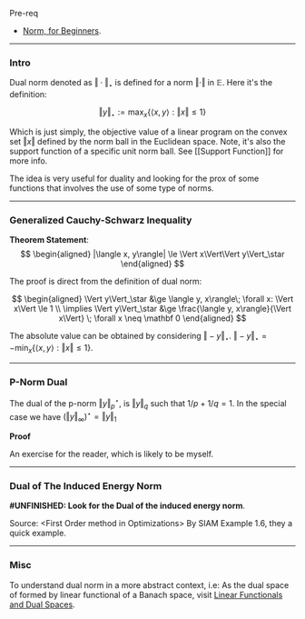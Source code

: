 Pre-req
- [Norm, for Beginners](../../AMATH%20584%20Numerical%20Linear%20Algebra/Matrix%20Theory/Norm,%20for%20Beginners.md). 


---
### **Intro**

Dual norm denoted as $\Vert \cdot\Vert_\star$ is defined for a norm $\Vert \cdot\Vert$ in $\mathbb E$. Here it's the definition: 

$$
\Vert y\Vert_\star := \max_{x}\left\lbrace
    \langle x, y\rangle: \Vert x\Vert \le 1
\right\rbrace
$$

Which is just simply, the objective value of a linear program on the convex set $\Vert x\Vert$ defined by the norm ball in the Euclidean space. Note, it's also the support function of a specific unit norm ball. See [[Support Function]] for more info. 

The idea is very useful for duality and looking for the prox of some functions that involves the use of some type of norms. 


---
### **Generalized Cauchy-Schwarz Inequality** 

**Theorem Statement**: 
$$
\begin{aligned}
    |\langle x, y\rangle| \le \Vert x\Vert\Vert y\Vert_\star
\end{aligned}
$$

The proof is direct from the definition of dual norm: 

$$
\begin{aligned}
    \Vert y\Vert_\star &\ge  \langle y, x\rangle\; \forall x: \Vert x\Vert \le 1
    \\
    \implies \Vert y\Vert_\star &\ge \frac{\langle y, x\rangle}{\Vert x\Vert} \; \forall x \neq \mathbf 0
\end{aligned}
$$

The absolute value can be obtained by considering $\Vert - y\Vert_\star$. $\Vert -y\Vert_\star = -\min_x\{\langle x, y\rangle: \Vert x \Vert \le 1\}$. 

---
### **P-Norm Dual**

The dual of the p-norm $\Vert y\Vert_p^\star$, is $\Vert y\Vert_{q}$ such that $1/p + 1/q = 1$. In the special case we have $(\Vert y\Vert_\infty)^\star = \Vert y\Vert_1$

**Proof**

An exercise for the reader, which is likely to be myself. 

---
### **Dual of The Induced Energy Norm**


**#UNFINISHED: Look for the Dual of the induced energy norm**. 



Source: \<First Order method in Optimizations\> By SIAM Example 1.6, they a quick example. 

---
### **Misc**

To understand dual norm in a more abstract context, i.e: As the dual space of formed by linear functional of a Banach space, visit [Linear Functionals and Dual Spaces](../../MATH%20601%20Functional%20Analysis,%20Measure%20Theory/Linear%20Functionals%20and%20Dual%20Spaces.md). 